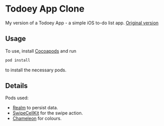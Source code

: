 # Todoey App Clone

My version of a Todoey App - a simple iOS to-do list app. [Original version](https://github.com/appbrewery/Todoey-Realm-iOS13-Completed)

## Usage
To use, install [Cocoapods](https://cocoapods.org/) and run

```bash
pod install
```
to install the necessary pods.

## Details
Pods used:  
 - [Realm](https://github.com/realm/realm-cocoa) to persist data.  
 - [SwipeCellKit](https://github.com/SwipeCellKit/SwipeCellKit) for the swipe action.  
 - [Chameleon](https://github.com/wowansm/Chameleon/tree/swift5) for colours.
